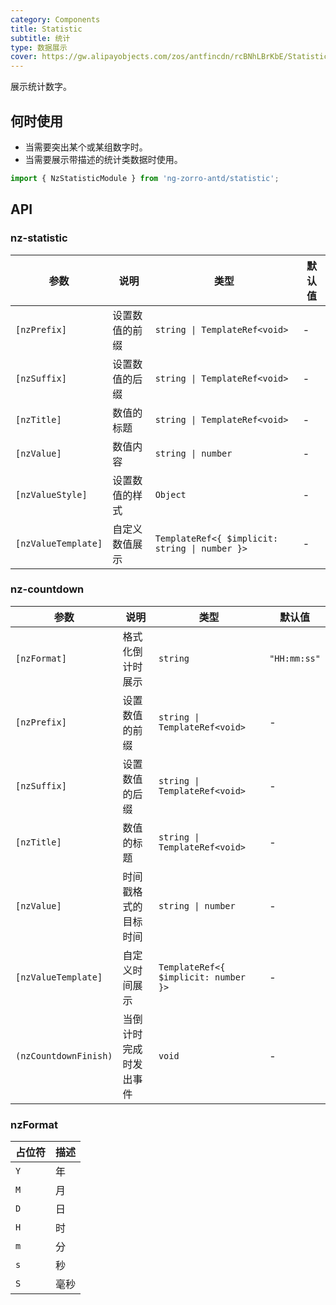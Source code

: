 ```yaml
---
category: Components
title: Statistic
subtitle: 统计
type: 数据展示
cover: https://gw.alipayobjects.com/zos/antfincdn/rcBNhLBrKbE/Statistic.svg
---
```


展示统计数字。

## 何时使用

- 当需要突出某个或某组数字时。
- 当需要展示带描述的统计类数据时使用。

```ts
import { NzStatisticModule } from 'ng-zorro-antd/statistic';
```

## API

### nz-statistic

| 参数 | 说明 | 类型 | 默认值 |
| -------- | ----------- | ---- | ------- |
| `[nzPrefix]` | 设置数值的前缀 | `string \| TemplateRef<void>` | - |
| `[nzSuffix]` | 设置数值的后缀 | `string \| TemplateRef<void>` | - |
| `[nzTitle]` | 数值的标题 | `string \| TemplateRef<void>` | - |
| `[nzValue]` | 数值内容 | `string \| number` | - |
| `[nzValueStyle]` | 设置数值的样式 | `Object` | - |
| `[nzValueTemplate]` | 自定义数值展示 | `TemplateRef<{ $implicit: string \| number }>` | - |

### nz-countdown

| 参数 | 说明 | 类型 | 默认值 |
| -------- | ----------- | ---- | ------- |
| `[nzFormat]` | 格式化倒计时展示 | `string` | `"HH:mm:ss"` |
| `[nzPrefix]` | 设置数值的前缀 | `string \| TemplateRef<void>` | - |
| `[nzSuffix]` | 设置数值的后缀 | `string \| TemplateRef<void>` | - |
| `[nzTitle]` | 数值的标题 | `string \| TemplateRef<void>` | - |
| `[nzValue]` | 时间戳格式的目标时间 | `string \| number` | - |
| `[nzValueTemplate]` | 自定义时间展示 | `TemplateRef<{ $implicit: number }>` | - |
| `(nzCountdownFinish)` | 当倒计时完成时发出事件 | `void` | - |

### nzFormat

| 占位符 | 描述 |
| -------- | ----------- |
| `Y` | 年 |
| `M` | 月 |
| `D` | 日 |
| `H` | 时 |
| `m` | 分 |
| `s` | 秒 |
| `S` | 毫秒 |
